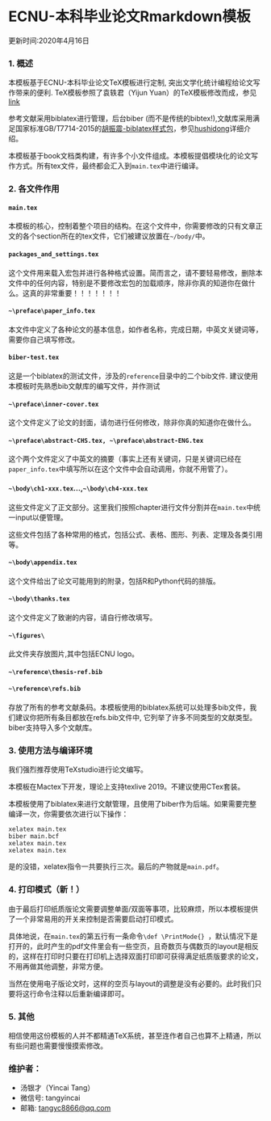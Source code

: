 # ECNU-本科毕业论文Rmarkdown模板

更新时间:2020年4月16日

### 1. 概述

本模板基于ECNU-本科毕业论文TeX模板进行定制, 突出文学化统计编程给论文写作带来的便利. TeX模板参照了袁轶君（Yijun Yuan）的TeX模板修改而成，参见[link](https://github.com/YijunYuan/ECNU-Undergraduate-LaTeX)

参考文献采用biblatex进行管理，后台biber (而不是传统的bibtex!),文献库采用满足国家标准GB/T7714-2015的[胡振震-biblatex样式包](https://github.com/hushidong/biblatex-gb7714-2015)，参见[hushidong](https://github.com/hushidong)详细介绍。

本模板基于book文档类构建，有许多个小文件组成。本模板提倡模块化的论文写作方式。所有tex文件，最终都会汇入到`main.tex`中进行编译。

### 2. 各文件作用

#### `main.tex`

本模板的核心，控制着整个项目的结构。在这个文件中，你需要修改的只有文章正文的各个section所在的tex文件，它们被建议放置在`~/body/`中。

#### `packages_and_settings.tex`

这个文件用来载入宏包并进行各种格式设置。简而言之，请不要轻易修改，删除本文件中的任何内容，特别是不要修改宏包的加载顺序，除非你真的知道你在做什么。这真的非常重要！！！！！！！

#### `~\preface\paper_info.tex`

本文件中定义了各种论文的基本信息，如作者名称，完成日期，中英文关键词等，需要你自己填写修改。

#### `biber-test.tex`

这是一个biblatex的测试文件，涉及的`reference`目录中的二个bib文件. 建议使用本模板时先熟悉bib文献库的编写文件，并作测试

#### `~\preface\inner-cover.tex`

这个文件定义了论文的封面，请勿进行任何修改，除非你真的知道你在做什么。

#### `~\preface\abstract-CHS.tex, ~\preface\abstract-ENG.tex`

这个两个文件定义了中英文的摘要（事实上还有关键词，只是关键词已经在`paper_info.tex`中填写所以在这个文件中会自动调用，你就不用管了）。


#### `~\body\ch1-xxx.tex`...,`~\body\ch4-xxx.tex`

这些文件定义了正文部分。这里我们按照chapter进行文件分割并在`main.tex`中统一input以便管理。

这些文件包括了各种常用的格式，包括公式、表格、图形、列表、定理及各类引用等。

#### `~\body\appendix.tex`

这个文件给出了论文可能用到的附录，包括R和Python代码的排版。

#### `~\body\thanks.tex`


这个文件定义了致谢的内容，请自行修改填写。

#### `~\figures\`

此文件夹存放图片,其中包括ECNU logo。

#### `~\reference\thesis-ref.bib`
#### `~\reference\refs.bib`

存放了所有的参考文献条码。本模板使用的biblatex系统可以处理多bib文件，我们建议你把所有条目都放在refs.bib文件中, 它列举了许多不同类型的文献类型。biber支持导入多个文献库。

### 3. 使用方法与编译环境

我们强烈推荐使用TeXstudio进行论文编写。

本模板在Mactex下开发，理论上支持texlive 2019。不建议使用CTex套装。

本模板使用了biblatex来进行文献管理，且使用了biber作为后端。如果需要完整编译一次，你需要依次进行以下操作：

```
xelatex main.tex
biber main.bcf
xelatex main.tex
xelatex main.tex
```

是的没错，xelatex指令一共要执行三次。最后的产物就是`main.pdf`。

### 4. 打印模式（新！）

由于最后打印纸质版论文需要调整单面/双面等事项，比较麻烦，所以本模板提供了一个非常易用的开关来控制是否需要启动打印模式。

具体地说，在`main.tex`的第五行有一条命令`\def \PrintMode{} `，默认情况下是打开的，此时产生的pdf文件里会有一些空页，且奇数页与偶数页的layout是相反的，这样在打印时只要在打印机上选择双面打印即可获得满足纸质版要求的论文，不用再做其他调整，非常方便。

当然在使用电子版论文时，这样的空页与layout的调整是没有必要的。此时我们只要将这行命令注释以后重新编译即可。


### 5. 其他

相信使用这份模板的人并不都精通TeX系统，甚至连作者自己也算不上精通，所以有些问题也需要慢慢摸索修改。

### 维护者：

* 汤银才（Yincai Tang）
* 微信号: tangyincai
* 邮箱: tangyc8866@qq.com



